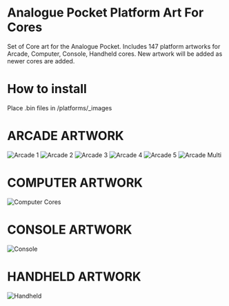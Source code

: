 # Analogue Pocket Platform Art For Cores
Set of Core art for the Analogue Pocket. Includes 147 platform artworks for Arcade, Computer, Console, Handheld cores. New artwork will be added as newer cores are added.

# How to install
Place .bin files in /platforms/_images

# ARCADE ARTWORK
![Arcade 1](https://github.com/user-attachments/assets/5db2c446-a78c-4958-93a1-478b3c066fdd)
![Arcade 2](https://github.com/user-attachments/assets/945f80f1-abe2-4f78-8b36-2801bc879a2c)
![Arcade 3](https://github.com/user-attachments/assets/66f3494d-332f-4232-bb5a-ec5deae5abda)
![Arcade 4](https://github.com/user-attachments/assets/a2a5b86f-e057-46bb-b6a9-aff182b9a341)
![Arcade 5](https://github.com/user-attachments/assets/93329022-d16a-4ca1-875a-a191352905de)
![Arcade Multi](https://github.com/user-attachments/assets/1eee037f-e5c7-4253-adc8-6167bb6d769c)

# COMPUTER ARTWORK
![Computer Cores](https://github.com/user-attachments/assets/f84a0082-97aa-4fbb-9f07-e2d8d99a953f)

# CONSOLE ARTWORK
![Console](https://github.com/user-attachments/assets/ff2efbcd-d576-4181-9849-32127eebce09)

# HANDHELD ARTWORK
![Handheld](https://github.com/user-attachments/assets/2eecfc66-6166-476c-928f-0d783a995529)
